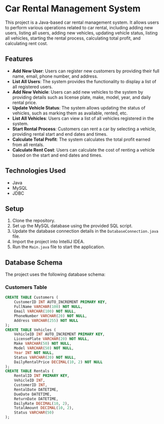 # Car Rental Management System

This project is a Java-based car rental management system. It allows users to perform various operations related to car rental, including adding new users, listing all users, adding new vehicles, updating vehicle status, listing all vehicles, starting the rental process, calculating total profit, and calculating rent cost.

## Features

- **Add New User**: Users can register new customers by providing their full name, email, phone number, and address.
- **List All Users**: The system provides the functionality to display a list of all registered users.
- **Add New Vehicle**: Users can add new vehicles to the system by providing details such as license plate, make, model, year, and daily rental price.
- **Update Vehicle Status**: The system allows updating the status of vehicles, such as marking them as available, rented, etc.
- **List All Vehicles**: Users can view a list of all vehicles registered in the system.
- **Start Rental Process**: Customers can rent a car by selecting a vehicle, providing rental start and end dates and times.
- **Calculate Total Profit**: The system calculates the total profit earned from all rentals.
- **Calculate Rent Cost**: Users can calculate the cost of renting a vehicle based on the start and end dates and times.

## Technologies Used

- Java
- MySQL
- JDBC

## Setup

1. Clone the repository.
2. Set up the MySQL database using the provided SQL script.
3. Update the database connection details in the `DatabaseConnection.java` file.
4. Import the project into IntelliJ IDEA.
5. Run the `Main.java` file to start the application.

## Database Schema

The project uses the following database schema:

### Customers Table

```sql
CREATE TABLE Customers (
    CustomerID INT AUTO_INCREMENT PRIMARY KEY,
    FullName VARCHAR(100) NOT NULL,
    Email VARCHAR(100) NOT NULL,
    PhoneNumber VARCHAR(20) NOT NULL,
    Address VARCHAR(255) NOT NULL
);
CREATE TABLE Vehicles (
    VehicleID INT AUTO_INCREMENT PRIMARY KEY,
    LicensePlate VARCHAR(20) NOT NULL,
    Make VARCHAR(50) NOT NULL,
    Model VARCHAR(50) NOT NULL,
    Year INT NOT NULL,
    Status VARCHAR(20) NOT NULL,
    DailyRentalPrice DECIMAL(10, 2) NOT NULL
);
CREATE TABLE Rentals (
    RentalID INT PRIMARY KEY,
    VehicleID INT,
    CustomerID INT,
    RentalDate DATETIME,
    DueDate DATETIME,
    ReturnDate DATETIME,
    DailyRate DECIMAL(10, 2),
    TotalAmount DECIMAL(10, 2),
    Status VARCHAR(50)
);
